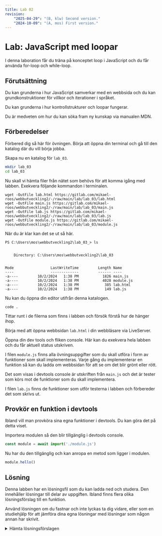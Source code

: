 ```yaml
---
title: Lab 02
revision:
    "2025-04-29": "(B, klw) Second version."
    "2024-10-09": "(A, mos) First version."
---
```



Lab: JavaScript med loopar
===========================

I denna laboration får du träna på konceptet loop i JavaScript och du får använda for-loop och while-loop.

<!-- [[_TOC_]] -->

<!--
TODO

*
-->


Förutsättning
---------------------------

Du kan grunderna i hur JavaScript samverkar med en webbsida och du kan grundkonstruktioner för villkor och iterationer i språket.

Du kan grunderna i hur kontrollstrukturer och loopar fungerar.

Du är medveten om hur du kan söka fram ny kunskap via manualen MDN.



Förberedelser
---------------------------

Förbered dig så här för övningen. Börja att öppna din terminal och gå till den katalog där du vill börja jobba.

Skapa nu en katalog för `lab_03`.

```bash
mkdir lab_03
cd lab_03
```

Nu skall vi hämta filer från nätet som behövs för att komma igång med labben. Exekvera följande kommandon i terminalen.

```
wget -OutFile lab.html https://gitlab.com/mikael-roos/webbutveckling2/-/raw/main/lab/lab_03/lab.html
wget -OutFile main.js https://gitlab.com/mikael-roos/webbutveckling2/-/raw/main/lab/lab_03/main.js
wget -OutFile lab.js https://gitlab.com/mikael-roos/webbutveckling2/-/raw/main/lab/lab_03/lab.js
wget -OutFile module.js https://gitlab.com/mikael-roos/webbutveckling2/-/raw/main/lab/lab_03/module.js
```

När du är klar kan det se ut så här.

```
PS C:\Users\mos\webbutveckling2\lab_03_> ls


    Directory: C:\Users\mos\webbutveckling2\lab_03


Mode                 LastWriteTime         Length Name
----                 -------------         ------ ----
-a----         10/2/2024   1:38 PM           1826 main.js
-a----         10/2/2024   1:38 PM           4028 module.js
-a----         10/2/2024   1:38 PM            385 lab.html
-a----         10/2/2024   1:38 PM            149 lab.js
```

<!--
```bash
curl --silent --output lab.html https://raw.githubusercontent.com/dbwebb-se/webtec2/refs/heads/main/lab/lab1/lab.html
curl --silent --output main.js https://raw.githubusercontent.com/dbwebb-se/webtec2/refs/heads/main/lab/lab1/main.js
curl --silent --output module.js https://raw.githubusercontent.com/dbwebb-se/webtec2/refs/heads/main/lab/lab1/module.js
curl --silent --output lab.js https://raw.githubusercontent.com/dbwebb-se/webtec2/refs/heads/main/lab/lab1/lab.js
```

När du är klar kan det se ut så här.

```bash
$ ls -l                                           
-rw-rw-r-- 1 mos mos  484 okt  3 16:44 lab.html   
-rw-rw-r-- 1 mos mos  901 okt  3 16:44 lab.js     
-rw-rw-r-- 1 mos mos 1,8K okt  3 16:44 main.js    
-rw-rw-r-- 1 mos mos 3,7K okt  3 16:44 module.js  
```
-->

Nu kan du öppna din editor utifrån denna katalogen.

```
code .
```

Tittar runt i de filerna som finns i labben och försök förstå hur de hänger ihop.

Börja med att öppna webbsidan `lab.html` i din webbläsare via LiveServer.

Öppna din dev tools och fliken console. Här kan du exekvera hela labben och du får aktuell status utskriven.

<!--
Det kan se ut så här.

![Labben i devtools](img/lab.png)

-->

I filen `module.js` finns alla övningsuppgifter som du skall utföra i form av funktioner som skall implementeras. Varje gång du implementerar en funktion så kan du ladda om webbsidan för att se om det blir grönt eller rött.

Det som visas i devtools console är utskriften från `main.js` och det är tester som körs mot de funktioner som du skall implementera.

I filen `lab.js` finns de funktioner som utför testerna i labben och förbereder det som skrivs ut.



<!--
Första övningsuppgiften
---------------------------

I den första övningsuppgiften skall du implementera följande funktion.

```js
/**
 * Returns the string "Hello world".
 *
 * @returns {string} A welcome message "Hello world".
 */
export function hello () {
    // TODO: Write your code here.
}
```

När du är klar med din implementation så kan du ladda om din webbsida och se om det blev grönt.

Klicka på "Lösningsförslag" nedan för att se hur det kan se ut när du implementerat denna delen.

<details>
<summary>Lösningsförslag</summary>

```js
/**
 * Returns the string "Hello world".
 *
 * @returns {string} A welcome message "Hello world".
 */
export function hello () {
    // TODO: Write your code here.
    return "Hello world";
}
```

</details>

-->



Provkör en funktion i devtools
---------------------------

Ibland vill man provköra sina egna funktioner i devtools. Du kan göra det på detta viset.

Importera modulen så den blir tillgänglig i devtools console.

```js
const module = await import('./module.js')
```

Nu har du den tillgänglig och kan anropa en metod som ligger i modulen.

```js
module.hello()
```

Lösning
---------------------------

Denna labben har en lösningsfil som du kan ladda ned och studera. Den innehåller lösningar till delar av uppgiften. Ibland finns flera olika lösningsförslag till en funktion.

Använd lösningen om du fastnar och inte lyckas ta dig vidare, eller som en studiehjälp för att jämföra dina egna lösningar med lösningar som någon annan har skrivit.

<details>
<summary>Hämta lösningsförslagen</summary>

<!--
```bash
# Stå i katalogen där du har labben
curl --silent --output solution.js https://raw.githubusercontent.com/dbwebb-se/webtec2/refs/heads/main/lab/lab1/solution.js
```
-->

```bash
# Stå i katalogen där du har labben
wget -OutFile solution.js https://gitlab.com/mikael-roos/webbutveckling2/-/raw/main/lab/lab_03/solution.js
```

</details>
